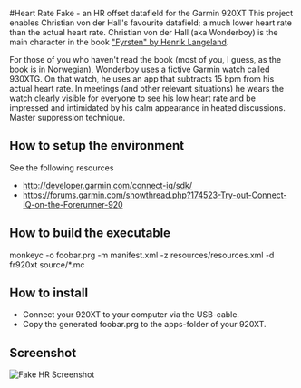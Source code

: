 #Heart Rate Fake - an HR offset datafield for the Garmin 920XT
This project enables Christian von der Hall's favourite datafield; a much lower heart rate than the actual heart rate. Christian von der Hall (aka Wonderboy) is the main character in the book ["Fyrsten" by Henrik Langeland](https://www.goodreads.com/book/show/17826227-fyrsten).

For those of you who haven't read the book (most of you, I guess, as the book is in Norwegian), Wonderboy uses a fictive Garmin watch called 930XTG. On that watch, he uses an app that subtracts 15 bpm from his actual heart rate. In meetings (and other relevant situations) he wears the watch clearly visible for everyone to see his low heart rate and be impressed and intimidated by his calm appearance in heated discussions. Master suppression technique.

## How to setup the environment
See the following resources 
* http://developer.garmin.com/connect-iq/sdk/
* https://forums.garmin.com/showthread.php?174523-Try-out-Connect-IQ-on-the-Forerunner-920

## How to build the executable
monkeyc -o foobar.prg -m manifest.xml -z resources/resources.xml -d fr920xt source/*.mc
	

## How to install
* Connect your 920XT to your computer via the USB-cable.
* Copy the generated foobar.prg to the apps-folder of your 920XT.

## Screenshot
![Fake HR Screenshot](https://dl.dropboxusercontent.com/u/11730591/datafield.png "Fake HR")

